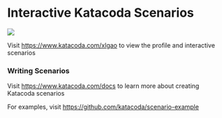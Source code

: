 # Interactive Katacoda Scenarios

[![](http://shields.katacoda.com/katacoda/xlgao/count.svg)](https://www.katacoda.com/xlgao "Get your profile on Katacoda.com")

Visit https://www.katacoda.com/xlgao to view the profile and interactive scenarios

### Writing Scenarios
Visit https://www.katacoda.com/docs to learn more about creating Katacoda scenarios

For examples, visit https://github.com/katacoda/scenario-example
